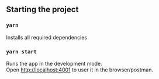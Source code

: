 ## Starting the project

### `yarn`

Installs all required dependencies

### `yarn start`

Runs the app in the development mode.\
Open [http://localhost:4001](http://localhost:4001) to user it in the browser/postman.
